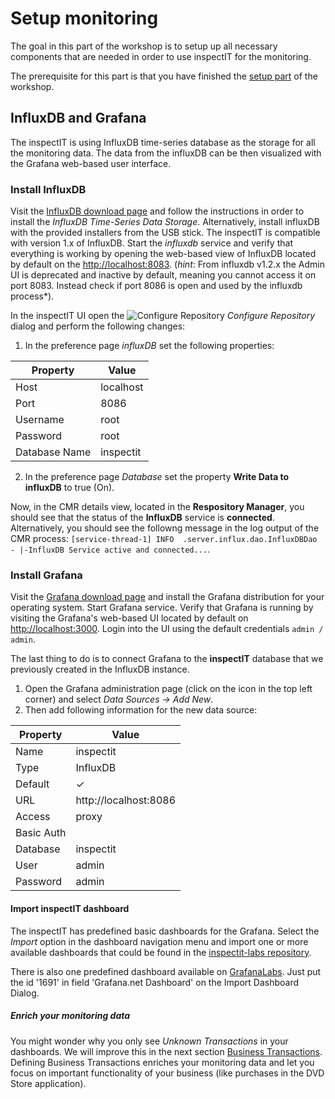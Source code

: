 # Setup monitoring
The goal in this part of the workshop is to setup up all necessary components that are needed in order to use inspectIT for the monitoring.

The prerequisite for this part is that you have finished the [setup part](SETUP.md) of the workshop.

## InfluxDB and Grafana
The inspectIT is using InfluxDB time-series database as the storage for all the monitoring data. The data from the influxDB can be then visualized with the Grafana web-based user interface.

### Install InfluxDB
Visit the [InfluxDB download page](https://www.influxdata.com/downloads/#influxdb) and follow the instructions in order to install the *InfluxDB Time-Series Data Storage*. Alternatively, install influxDB with the provided installers from the USB stick. The inspectIT is compatible with version 1.x of InfluxDB. Start the *influxdb* service and verify that everything is working by opening the web-based view of InfluxDB located by default on the [http://localhost:8083](http://localhost:8083). (*hint*: From influxdb v1.2.x the Admin UI is deprecated and inactive by default, meaning you cannot access it on port 8083. Instead check if port 8086 is open and used by the influxdb process*). 

In the inspectIT UI open the ![Configure Repository](images/build.gif?raw=true) *Configure Repository* dialog and perform the following changes:

1. In the preference page *influxDB* set the following properties:

Property | Value
--- | ---
Host | localhost
Port | 8086
Username | root
Password | root
Database Name | inspectit

2. In the preference page *Database* set the property **Write Data to influxDB** to true (On).

Now, in the CMR details view, located in the **Respository Manager**, you should see that the status of the **InfluxDB** service is **connected**. Alternatively, you should see the followng message in the log output of the CMR process: 
```[service-thread-1] INFO  .server.influx.dao.InfluxDBDao - |-InfluxDB Service active and connected...```.

### Install Grafana
Visit the [Grafana download page](http://grafana.org/download/) and install the Grafana distribution for your operating system. Start Grafana service. Verify that Grafana is running by visiting the Grafana's web-based UI located by default on [http://localhost:3000](http://localhost:3000). Login into the UI using the default credentials ```admin / admin```.


The last thing to do is to connect Grafana to the **inspectIT** database that we previously created in the InfluxDB instance. 

1. Open the Grafana administration page (click on the icon in the top left corner) and select *Data Sources -> Add New*.
2. Then add following information for the new data source:

Property | Value
--- | ---
Name | inspectit
Type | InfluxDB
Default | ✓
URL | http://localhost:8086
Access | proxy
Basic Auth | 
Database | inspectit 
User | admin
Password | admin

#### Import inspectIT dashboard

The inspectIT has predefined basic dashboards for the Grafana. Select the *Import* option in the dashboard navigation menu and import one or more available dashboards that could be found in the [inspectit-labs repository](https://github.com/inspectit-labs/dashboards).

There is also one predefined dashboard available on [GrafanaLabs](https://grafana.com/dashboards/1691). Just put the id '1691' in field 'Grafana.net Dashboard' on the Import Dashboard Dialog.

##### Enrich your monitoring data

You might wonder why you only see *Unknown Transactions* in your dashboards. We will improve this in the next section [Business Transactions](BUSINESS_TRANSACTIONS.md). Defining Business Transactions enriches your monitoring data and let you focus on important functionality of your business (like purchases in the DVD Store application).
